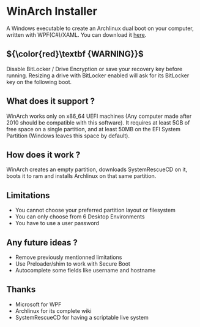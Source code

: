 # WinArch Installer
A Windows executable to create an Archlinux dual boot on your computer, written with WPF(C#)/XAML. You can download it [here](https://github.com/srgoti/winarch-installer/releases).

## ${\color{red}\textbf {WARNING}}$
Disable BitLocker / Drive Encryption or save your recovery key before running. Resizing a drive with BitLocker enabled will ask for its BitLocker key on the following boot. 

## What does it support ?
WinArch works only on x86_64 UEFI machines (Any computer made after 2010 should be compatible with this software).
It requires at least 5GB of free space on a single partition, and at least 50MB on the EFI System Partition (Windows leaves this space by default).

## How does it work ?
WinArch creates an empty partition, downloads SystemRescueCD on it, boots it to ram and installs Archlinux on that same partition.

## Limitations
- You cannot choose your preferred partition layout or filesystem
- You can only choose from 6 Desktop Environments
- You have to use a user password

## Any future ideas ?
- Remove previously mentionned limitations
- Use Preloader/shim to work with Secure Boot
- Autocomplete some fields like username and hostname

## Thanks
- Microsoft for WPF
- Archlinux for its complete wiki
- SystemRescueCD for having a scriptable live system
